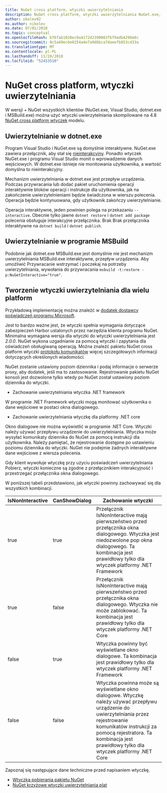 ```yaml
---
title: NuGet cross platform, wtyczki uwierzytelniania
description: NuGet cross platform, wtyczki uwierzytelniania NuGet.exe, dotnet.exe, msbuild.exe i programu Visual Studio
author: nkolev92
ms.author: nikolev
ms.date: 07/01/2018
ms.topic: conceptual
ms.openlocfilehash: b76fab1028ec9a4172d2390083fbf9adb4290a6c
ms.sourcegitcommit: 0c5a49ec6e0254a4e7a9d8bca7daeefb853c433a
ms.translationtype: MT
ms.contentlocale: pl-PL
ms.lasthandoff: 11/28/2018
ms.locfileid: "52453510"
---
```

# <a name="nuget-cross-platform-authentication-plugin"></a>NuGet cross platform, wtyczki uwierzytelniania

W wersji + NuGet wszystkich klientów (NuGet.exe, Visual Studio, dotnet.exe i MSBuild.exe) można użyć wtyczki uwierzytelniania skompilowane na 4.8 [NuGet cross platform wtyczek](NuGet-Cross-Platform-Plugins.md) modelu.

## <a name="authentication-in-dotnetexe"></a>Uwierzytelnianie w dotnet.exe

Program Visual Studio i NuGet.exe są domyślnie interaktywne. NuGet.exe zawiera przełącznik, aby stał się [nieinterakcyjny](../../tools/nuget-exe-CLI-Reference.md).
Ponadto wtyczek NuGet.exe i programu Visual Studio monit o wprowadzenie danych wejściowych.
W dotnet.exe istnieje nie monitowania użytkownika, a wartość domyślna to nieinterakcyjny.

Mechanizm uwierzytelniania w dotnet.exe jest przepływ urządzenia. Podczas przywracania lub dodać pakiet uruchomienia operacji interaktywnie bloków operacji i instrukcje dla użytkownika, jak na zakończenie uwierzytelnieniami będzie świadczona w wierszu polecenia.
Operacja będzie kontynuowana, gdy użytkownik zakończy uwierzytelnianie.

Operacja interaktywne, jeden powinien polega na przekazaniu `--interactive`.
Obecnie tylko jawne `dotnet restore` i `dotnet add package` polecenia obsługuje interakcyjne przełącznika.
Brak Brak przełącznika interaktywne na `dotnet build` i `dotnet publish`.

## <a name="authentication-in-msbuild"></a>Uwierzytelnianie w programie MSBuild

Podobnie jak dotnet.exe MSBuild.exe jest domyślnie nie jest mechanizm uwierzytelniania MSBuild.exe interaktywne, przepływ urządzenia.
Aby umożliwić Przywracanie wstrzymać i poczekaj na potrzeby uwierzytelniania, wywołania do przywracania `msbuild -t:restore -p:NuGetInteractive="true"`.

## <a name="creating-a-cross-platform-authentication-plugin"></a>Tworzenie wtyczki uwierzytelniania dla wielu platform

Przykładową implementację można znaleźć w [dodatek dostawcy poświadczeń programu Microsoft](https://github.com/Microsoft/artifacts-credprovider).

Jest to bardzo ważne jest, że wtyczki spełnia wymagania dotyczące zabezpieczeń Harbor ustalonych przez narzędzia klienta programu NuGet.
Minimalna wymagana wersja dla wtyczki do wtyczki uwierzytelniania jest *2.0.0*.
NuGet wykona uzgadnianie za pomocą wtyczki i zapytania dla oświadczeń obsługiwaną operacją.
Można znaleźć pakietu NuGet cross platform wtyczki [protokołu komunikatów](NuGet-Cross-Platform-Plugins.md#protocol-messages-index) więcej szczegółowych informacji dotyczących określonych wiadomości.

NuGet zostanie ustawiony poziom dziennika i podaj informacje o serwerze proxy, aby dodatek, jeśli ma to zastosowanie.
Rejestrowanie pakietu NuGet konsoli jest dozwolone tylko wtedy po NuGet został ustawiony poziom dziennika do wtyczki.

- Zachowanie uwierzytelniania wtyczka .NET framework

W programie .NET Framework wtyczki mogą monitować użytkownika o dane wejściowe w postaci okna dialogowego.

- Zachowanie uwierzytelniania wtyczkę dla platformy .NET core

Okno dialogowe nie można wyświetlić w programie .NET Core. Wtyczki należy używać przepływu urządzenie do uwierzytelniania.
Wtyczka może wysyłać komunikaty dziennika do NuGet za pomocą instrukcji dla użytkownika.
Należy pamiętać, że rejestrowanie dostępne po ustawieniu poziomu dziennika do wtyczki.
NuGet nie podejmie żadnych interaktywne dane wejściowe z wiersza polecenia.

Gdy klient wywołuje wtyczkę przy użyciu poświadczeń uwierzytelniania Pobierz, wtyczki konieczne są zgodne z przełącznikiem interakcyjność i przestrzegać przełącznika okna dialogowego. 

W poniższej tabeli przedstawiono, jak wtyczki powinny zachowywać się dla wszystkich kombinacji.

| IsNonInteractive | CanShowDialog | Zachowanie wtyczki |
| ---------------- | ------------- | --------------- |
| true | true | Przełącznik IsNonInteractive mają pierwszeństwo przed przełącznika okna dialogowego. Wtyczka jest niedozwolone pop okna dialogowego. Ta kombinacja jest prawidłowy tylko dla wtyczek platformy .NET Framework |
| true | false | Przełącznik IsNonInteractive mają pierwszeństwo przed przełącznika okna dialogowego. Wtyczka nie może zablokować. Ta kombinacja jest prawidłowy tylko dla wtyczek platformy .NET Core |
| false | true | Wtyczka powinny być wyświetlane okno dialogowe. Ta kombinacja jest prawidłowy tylko dla wtyczek platformy .NET Framework |
| false | false | Wtyczka powinna może są wyświetlane okno dialogowe. Wtyczkę należy używać przepływu urządzenie do uwierzytelniania przez rejestrowanie komunikatów instrukcji za pomocą rejestratora. Ta kombinacja jest prawidłowy tylko dla wtyczek platformy .NET Core |

Zapoznaj się następujące dane techniczne przed napisaniem wtyczkę.

- [Wtyczka pobierania pakietu NuGet](https://github.com/NuGet/Home/wiki/NuGet-Package-Download-Plugin)
- [NuGet krzyżowe wtyczki uwierzytelniania plat](https://github.com/NuGet/Home/wiki/NuGet-cross-plat-authentication-plugin)
